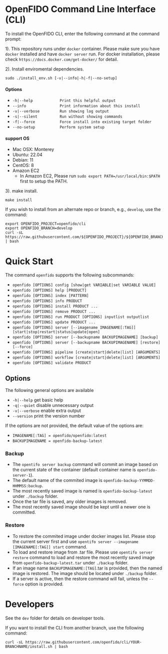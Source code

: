 # OpenFIDO Command Line Interface (CLI)

To install the OpenFIDO CLI, enter the following command at the command prompt:

1). This repository runs under `docker` container. Please make sure you have `docker` installed and have `docker server` run. For docker installation, please check `https://docs.docker.com/get-docker/` for detail.

2). Install enviromental dependencies.

~~~
sudo ./install_env.sh [-v|--info|-h|-f|--no-setup]
~~~

#### Options

* `-h|--help            Print this helpful output`
* `--info               Print information about this install`
* `-v|--verbose         Run showing log output`
* `-s|--silent          Run without showing commands`
* `-f|--force           Force install into existing target folder`
* `--no-setup           Perform system setup`

#### support OS

* Mac OSX: Monterey
* Ubuntu: 22.04
* Debian: 11
* CentOS: 8
* Amazon EC2
  * In Amazon EC2, Please run `sudo export PATH=/usr/local/bin:$PATH` first to setup the PATH.

3). make install.

~~~
make install
~~~

If you wish to install from an alternate repo or branch, e.g., `develop`, use the command:

~~~
export OPENFIDO_PROJECT=openfido/cli
export OPENFIDO_BRANCH=develop
curl -sL https://raw.githubusercontent.com/${OPENFIDO_PROJECT}/${OPENFIDO_BRANCH}/install.sh | bash
~~~

# Quick Start

The command `openfido` supports the following subcommands:

* `openfido [OPTIONS] config [show|get VARIABLE|set VARIABLE VALUE]`
* `openfido [OPTIONS] help [PRODUCT]`
* `openfido [OPTIONS] index [PATTERN]`
* `openfido [OPTIONS] info PRODUCT`
* `openfido [OPTIONS] install PRODUCT ...`
* `openfido [OPTIONS] remove PRODUCT ...`
* `openfido [OPTIONS] run PRODUCT [OPTIONS] inputlist outputlist`
* `openfido [OPTIONS] update PRODUCT ...`
* `openfido [OPTIONS] server [--imagename IMAGENAME[:TAG]] [start|stop|restart|status|update|open]`
* `openfido [OPTIONS] server [--backupname BACKUPIMAGENAME] [backup]`
* `openfido [OPTIONS] server [--backupname BACKUPIMAGENAME] [restore] [--force]`
* `openfido [OPTIONS] pipeline [create|start|delete|list] [ARGUMENTS]`
* `openfido [OPTIONS] workflow [create|start|delete|list] [ARGUMENTS]`
* `openfido [OPTIONS] validate PRODUCT`

## Options

The following general options are available

* `-h|--help`      get basic help
* `-q|--quiet`     disable unnecessary output
* `-v|--verbose`   enable extra output
* `--version`      print the version number

If the options are not provided, the default value of the options are:

* `IMAGENAME[:TAG] = openfido/openfido:latest`
* `BACKUPIMAGENAME = openfido-backup-latest`

### Backup

* The `opentifo server backup` command will commit an image based on the current state of the container (default container name is `openfido-server-1`).
* The default name of the commited image is `openfido-backup-YYMMDD-HHMMSS:backup`.
* The most recently saved image is named is `openfido-backup-latest` under `./backup` folder.
* Once the tar file is saved, any older images is removed.
* The most recently saved image should be kept until a newer one is committed.

### Restore

* To restore the commited image under docker images list. Please stop the current server first and use `opentifo server --imagename [IMAGENAME[:TAG]] start` command.
* To load and restore image from .tar file. Please use `opentifo server restore` command to load and restore the most recently saved image from `openfido-backup-latest.tar` under `./backup` folder.
* If an image name `BACKUPIMAGENAME:[TAG]`.tar is provided, then the named image is restored. The image should be located under `./backup` folder.
* If a server is active, then the restore command will fail, unless the `--force` option is provided.

# Developers

See the `dev` folder for details on developer tools.

If you want to install the CLI from another branch, use the following command:

~~~
curl -sL https://raw.githubusercontent.com/openfido/cli/YOUR-BRANCHNAME/install.sh | bash
~~~

